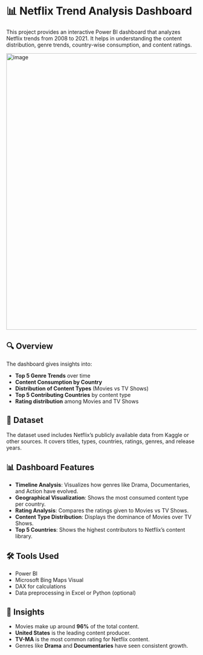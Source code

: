 # 📊 Netflix Trend Analysis Dashboard

This project provides an interactive Power BI dashboard that analyzes Netflix trends from 2008 to 2021. It helps in understanding the content distribution, genre trends, country-wise consumption, and content ratings.

<img width="1290" height="732" alt="image" src="https://github.com/user-attachments/assets/05a758f4-c7e3-4bc1-92e4-2fc89abe11d5" />

## 🔍 Overview

The dashboard gives insights into:
- **Top 5 Genre Trends** over time
- **Content Consumption by Country**
- **Distribution of Content Types** (Movies vs TV Shows)
- **Top 5 Contributing Countries** by content type
- **Rating distribution** among Movies and TV Shows

## 📁 Dataset

The dataset used includes Netflix’s publicly available data from Kaggle or other sources. It covers titles, types, countries, ratings, genres, and release years.

## 📊 Dashboard Features

- **Timeline Analysis**: Visualizes how genres like Drama, Documentaries, and Action have evolved.
- **Geographical Visualization**: Shows the most consumed content type per country.
- **Rating Analysis**: Compares the ratings given to Movies vs TV Shows.
- **Content Type Distribution**: Displays the dominance of Movies over TV Shows.
- **Top 5 Countries**: Shows the highest contributors to Netflix’s content library.

## 🛠️ Tools Used

- Power BI
- Microsoft Bing Maps Visual
- DAX for calculations
- Data preprocessing in Excel or Python (optional)

## 📌 Insights

- Movies make up around **96%** of the total content.
- **United States** is the leading content producer.
- **TV-MA** is the most common rating for Netflix content.
- Genres like **Drama** and **Documentaries** have seen consistent growth.

